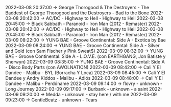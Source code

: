 2022-03-08 20:37:00 -> George Thorogood & The Destroyers - The Baddest of George Thorogood and the Destroyers - Bad to the Bone
2022-03-08 20:42:00 -> AC/DC - Highway to Hell - Highway to Hell
2022-03-08 20:45:00 -> Black Sabbath - Paranoid - Iron Man (2012 - Remaster)
2022-03-08 20:42:00 -> AC/DC - Highway to Hell - Highway to Hell
2022-03-08 20:45:00 -> Black Sabbath - Paranoid - Iron Man (2012 - Remaster)
2022-03-09 08:22:00 -> YUNG BAE - Groove Continental: Side A - Exotica by Bae
2022-03-09 08:24:00 -> YUNG BAE - Groove Continental: Side A - Silver and Gold (con Sam Fischer y Pink Sweat$)
2022-03-09 08:32:00 -> YUNG BAE - Groove Continental: Side A - L.O.V.E. (con EARTHGANG, Jon Batiste y Sherwyn)
2022-03-09 08:35:00 -> YUNG BAE - Groove Continental: Side A - Disco Body Parts (con AWOLNATION)
2022-03-09 08:42:00 -> Cali Y El Dandee - Malibu - BYL (Borracha Y Loca)
2022-03-09 08:45:00 -> Cali Y El Dandee y Andry Kiddos - Malibu - Adiós
2022-03-09 08:48:00 -> Cali Y El Dandee - Malibu - Perdóname
2022-03-09 09:14:00 -> flovry - unknown - Long Journey
2022-03-09 09:17:00 -> Burbank - unknown - a saint
2022-03-09 09:20:00 -> Medda - unknown - stay here / with me
2022-03-09 09:23:00 -> GentleBeatz - unknown - Tears
